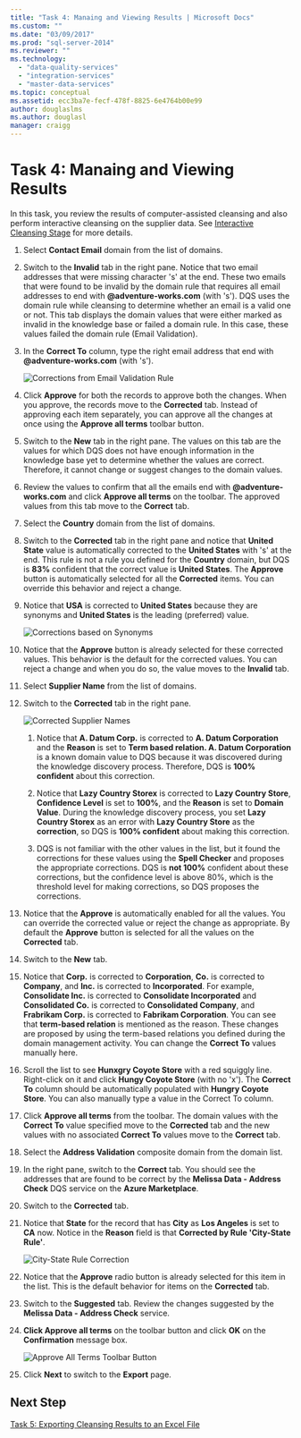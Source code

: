 ```yaml
---
title: "Task 4: Manaing and Viewing Results | Microsoft Docs"
ms.custom: ""
ms.date: "03/09/2017"
ms.prod: "sql-server-2014"
ms.reviewer: ""
ms.technology: 
  - "data-quality-services"
  - "integration-services"
  - "master-data-services"
ms.topic: conceptual
ms.assetid: ecc3ba7e-fecf-478f-8825-6e4764b00e99
author: douglaslms
ms.author: douglasl
manager: craigg
---
```

# Task 4: Manaing and Viewing Results
  In this task, you review the results of computer-assisted cleansing and also perform interactive cleansing on the supplier data. See [Interactive Cleansing Stage](https://msdn.microsoft.com/library/hh213061.aspx#Interactive) for more details.  
  
1.  Select **Contact Email** domain from the list of domains.  
  
2.  Switch to the **Invalid** tab in the right pane. Notice that two email addresses that were missing character 's' at the end. These two emails that were found to be invalid by the domain rule that requires all email addresses to end with **@adventure-works.com** (with 's'). DQS uses the domain rule while cleansing to determine whether an email is a valid one or not. This tab displays the domain values that were either marked as invalid in the knowledge base or failed a domain rule. In this case, these values failed the domain rule (Email Validation).  
  
3.  In the **Correct To** column, type the right email address that end with **@adventure-works.com** (with 's').  
  
     ![Corrections from Email Validation Rule](../../2014/tutorials/media/et-managingandviewingresults-01.jpg "Corrections from Email Validation Rule")  
  
4.  Click **Approve** for both the records to approve both the changes. When you approve, the records move to the **Corrected** tab. Instead of approving each item separately, you can approve all the changes at once using the **Approve all terms** toolbar button.  
  
5.  Switch to the **New** tab in the right pane. The values on this tab are the values for which DQS does not have enough information in the knowledge base yet to determine whether the values are correct. Therefore, it cannot change or suggest changes to the domain values.  
  
6.  Review the values to confirm that all the emails end with **@adventure-works.com** and click **Approve all terms** on the toolbar. The approved values from this tab move to the **Correct** tab.  
  
7.  Select the **Country** domain from the list of domains.  
  
8.  Switch to the **Corrected** tab in the right pane and notice that **United State** value is automatically corrected to the **United States** with 's' at the end. This rule is not a rule you defined for the **Country** domain, but DQS is **83%** confident that the correct value is **United States**. The **Approve** button is automatically selected for all the **Corrected** items. You can override this behavior and reject a change.  
  
9. Notice that **USA** is corrected to **United States** because they are synonyms and **United States** is the leading (preferred) value.  
  
     ![Corrections based on Synonyms](../../2014/tutorials/media/et-managingandviewingresults-02.jpg "Corrections based on Synonyms")  
  
10. Notice that the **Approve** button is already selected for these corrected values. This behavior is the default for the corrected values. You can reject a change and when you do so, the value moves to the **Invalid** tab.  
  
11. Select **Supplier Name** from the list of domains.  
  
12. Switch to the **Corrected** tab in the right pane.  
  
     ![Corrected Supplier Names](../../2014/tutorials/media/et-managingandviewingresults-03.jpg "Corrected Supplier Names")  
  
    1.  Notice that **A. Datum Corp.** is corrected to **A. Datum Corporation** and the **Reason** is set to **Term based relation. A. Datum Corporation** is a known domain value to DQS because it was discovered during the knowledge discovery process. Therefore, DQS is **100% confident** about this correction.  
  
    2.  Notice that **Lazy Country Storex** is corrected to **Lazy Country Store**, **Confidence Level** is set to **100%**, and the **Reason** is set to **Domain Value**. During the knowledge discovery process, you set **Lazy Country Storex** as an error with **Lazy Country Store** as the **correction**, so DQS is **100% confident** about making this correction.  
  
    3.  DQS is not familiar with the other values in the list, but it found the corrections for these values using the **Spell Checker** and proposes the appropriate corrections. DQS is **not 100%** confident about these corrections, but the confidence level is above 80%, which is the threshold level for making corrections, so DQS proposes the corrections.  
  
13. Notice that the **Approve** is automatically enabled for all the values. You can override the corrected value or reject the change as appropriate. By default the **Approve** button is selected for all the values on the **Corrected** tab.  
  
14. Switch to the **New** tab.  
  
15. Notice that **Corp.** is corrected to **Corporation**, **Co.** is corrected to **Company**, and **Inc.** is corrected to **Incorporated**. For example, **Consolidate Inc.** is corrected to **Consolidate Incorporated** and **Consolidated Co.** is corrected to **Consolidated Company**, and **Frabrikam Corp.** is corrected to **Fabrikam Corporation**.  You can see that **term-based relation** is mentioned as the reason. These changes are proposed by using the term-based relations you defined during the domain management activity. You can change the **Correct To** values manually here.  
  
16. Scroll the list to see **Hunxgry Coyote Store** with a red squiggly line. Right-click on it and click **Hungy Coyote Store** (with no 'x'). The **Correct To** column should be automatically populated with **Hungry Coyote Store**. You can also manually type a value in the Correct To column.  
  
17. Click **Approve all terms** from the toolbar. The domain values with the **Correct To** value specified move to the **Corrected** tab and the new values with no associated **Correct To** values move to the **Correct** tab.  
  
18. Select the **Address Validation** composite domain from the domain list.  
  
19. In the right pane, switch to the **Correct** tab. You should see the addresses that are found to be correct by the **Melissa Data - Address Check** DQS service on the **Azure Marketplace**.  
  
20. Switch to the **Corrected** tab.  
  
21. Notice that **State** for the record that has **City** as **Los Angeles** is set to **CA** now. Notice in the **Reason** field is that **Corrected by Rule 'City-State Rule'**.  
  
     ![City-State Rule Correction](../../2014/tutorials/media/et-managingandviewingresults-04.jpg "City-State Rule Correction")  
  
22. Notice that the **Approve** radio button is already selected for this item in the list. This is the default behavior for items on the **Corrected** tab.  
  
23. Switch to the **Suggested** tab. Review the changes suggested by the **Melissa Data - Address Check** service.  
  
24. **Click Approve all terms** on the toolbar button and click **OK** on the **Confirmation** message box.  
  
     ![Approve All Terms Toolbar Button](../../2014/tutorials/media/et-managingandviewingresults-05.jpg "Approve All Terms Toolbar Button")  
  
25. Click **Next** to switch to the **Export** page.  
  
## Next Step  
 [Task 5: Exporting Cleansing Results to an Excel File](../../2014/tutorials/task-5-exporting-cleansing-results-to-an-excel-file.md)  
  
  
